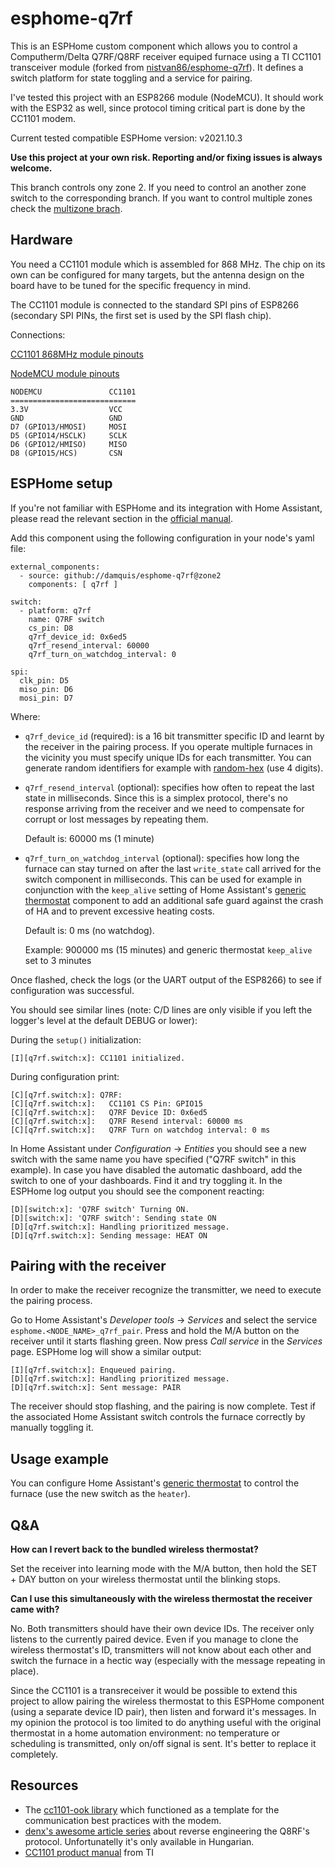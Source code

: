 # esphome-q7rf

This is an ESPHome custom component which allows you to control a Computherm/Delta Q7RF/Q8RF receiver equiped furnace using a TI CC1101 transceiver module (forked from [nistvan86/esphome-q7rf](https://github.com/nistvan86/esphome-q7rf)). It defines a switch platform for state toggling and a service for pairing.

I've tested this project with an ESP8266 module (NodeMCU). It should work with the ESP32 as well, since protocol timing critical part is done by the CC1101 modem.

Current tested compatible ESPHome version: v2021.10.3

**Use this project at your own risk. Reporting and/or fixing issues is always welcome.**

This branch controls ony zone 2. If you need to control an another zone switch to the corresponding branch. If you want to control multiple zones check the [multizone brach](https://github.com/damquis/esphome-q7rf/tree/multizone).

## Hardware
You need a CC1101 module which is assembled for 868 MHz. The chip on its own can be configured for many targets, but the antenna design on the board have to be tuned for the specific frequency in mind.

The CC1101 module is connected to the standard SPI pins of ESP8266 (secondary SPI PINs, the first set is used by the SPI flash chip).

Connections:

[CC1101 868MHz module pinouts](./doc/cc1101-pinout.jpg)

[NodeMCU module pinouts](./doc/nodemcu.jpg)

    NODEMCU               CC1101
    ============================
    3.3V                  VCC
    GND                   GND
    D7 (GPIO13/HMOSI)     MOSI
    D5 (GPIO14/HSCLK)     SCLK
    D6 (GPIO12/HMISO)     MISO
    D8 (GPIO15/HCS)       CSN

## ESPHome setup

If you're not familiar with ESPHome and its integration with Home Assistant, please read the relevant section in the [official manual](https://esphome.io/guides/getting_started_hassio.html).

Add this component using the following configuration in your node's yaml file:

    external_components:
      - source: github://damquis/esphome-q7rf@zone2
        components: [ q7rf ]

    switch:
      - platform: q7rf
        name: Q7RF switch
        cs_pin: D8
        q7rf_device_id: 0x6ed5
        q7rf_resend_interval: 60000
        q7rf_turn_on_watchdog_interval: 0

    spi:
      clk_pin: D5
      miso_pin: D6
      mosi_pin: D7

Where:
* `q7rf_device_id` (required): is a 16 bit transmitter specific ID and learnt by the receiver in the pairing process. If you operate multiple furnaces in the vicinity you must specify unique IDs for each transmitter. You can generate random identifiers for example with [random-hex](https://www.browserling.com/tools/random-hex) (use 4 digits).

* `q7rf_resend_interval` (optional): specifies how often to repeat the last state in milliseconds. Since this is a simplex protocol, there's no response arriving from the receiver and we need to compensate for corrupt or lost messages by repeating them.

  Default is: 60000 ms (1 minute)

* `q7rf_turn_on_watchdog_interval` (optional): specifies how long the furnace can stay turned on after the last `write_state` call arrived for the switch component in milliseconds. This can be used for example in conjunction with the `keep_alive` setting of Home Assistant's [generic thermostat](https://www.home-assistant.io/integrations/generic_thermostat/) component to add an additional safe guard against the crash of HA and to prevent excessive heating costs.

  Default is: 0 ms (no watchdog).

  Example: 900000 ms (15 minutes) and generic thermostat `keep_alive` set to 3 minutes

Once flashed, check the logs (or the UART output of the ESP8266) to see if configuration was successful.

You should see similar lines (note: C/D lines are only visible if you left the logger's level at the default DEBUG or lower):

During the `setup()` initialization:

    [I][q7rf.switch:x]: CC1101 initialized.

During configuration print:

    [C][q7rf.switch:x]: Q7RF:
    [C][q7rf.switch:x]:   CC1101 CS Pin: GPIO15
    [C][q7rf.switch:x]:   Q7RF Device ID: 0x6ed5
    [C][q7rf.switch:x]:   Q7RF Resend interval: 60000 ms
    [C][q7rf.switch:x]:   Q7RF Turn on watchdog interval: 0 ms

In Home Assistant under _Configuration_ → _Entities_ you should see a new switch with the same name you have specified ("Q7RF switch" in this example). In case you have disabled the automatic dashboard, add the switch to one of your dashboards. Find it and try toggling it. In the ESPHome log output you should see the component reacting:

    [D][switch:x]: 'Q7RF switch' Turning ON.
    [D][switch:x]: 'Q7RF switch': Sending state ON
    [D][q7rf.switch:x]: Handling prioritized message.
    [D][q7rf.switch:x]: Sending message: HEAT ON

## Pairing with the receiver

In order to make the receiver recognize the transmitter, we need to execute the pairing process.

Go to Home Assistant's _Developer tools_ → _Services_ and select the service `esphome.<NODE_NAME>_q7rf_pair`. Press and hold the M/A button on the receiver until it starts flashing green. Now press _Call service_ in the _Services_ page. ESPHome log will show a similar output:

    [I][q7rf.switch:x]: Enqueued pairing.
    [D][q7rf.switch:x]: Handling prioritized message.
    [D][q7rf.switch:x]: Sent message: PAIR

The receiver should stop flashing, and the pairing is now complete. Test if the associated Home Assistant switch controls the furnace correctly by manually toggling it.

## Usage example

You can configure Home Assistant's [generic thermostat](https://www.home-assistant.io/integrations/generic_thermostat/) to control the furnace (use the new switch as the `heater`).

## Q&A

**How can I revert back to the bundled wireless thermostat?**

Set the receiver into learning mode with the M/A button, then hold the SET + DAY button on your wireless thermostat until the blinking stops.

**Can I use this simultaneously with the wireless thermostat the receiver came with?**

No. Both transmitters should have their own device IDs. The receiver only listens to the currently paired device. Even if you manage to clone the wireless thermostat's ID, transmitters will not know about each other and switch the furnace in a hectic way (especially with the message repeating in place).

Since the CC1101 is a transreceiver it would be possible to extend this project to allow pairing the wireless thermostat to this ESPHome component (using a separate device ID pair), then listen and forward it's messages. In my opinion the protocol is too limited to do anything useful with the original thermostat in a home automation environment: no temperature or scheduling is transmitted, only on/off signal is sent. It's better to replace it completely.

## Resources

* The [cc1101-ook library](https://github.com/martyrs/cc1101-ook) which functioned as a template for the communication best practices with the modem.
* [denx's awesome article series](https://ardu.blog.hu/2019/04/17/computherm_q8rf_uj_kihivas_part) about reverse engineering the Q8RF's protocol. Unfortunatelly it's only
  available in Hungarian.
* [CC1101 product manual](http://www.ti.com/lit/ds/symlink/cc1101.pdf) from TI
